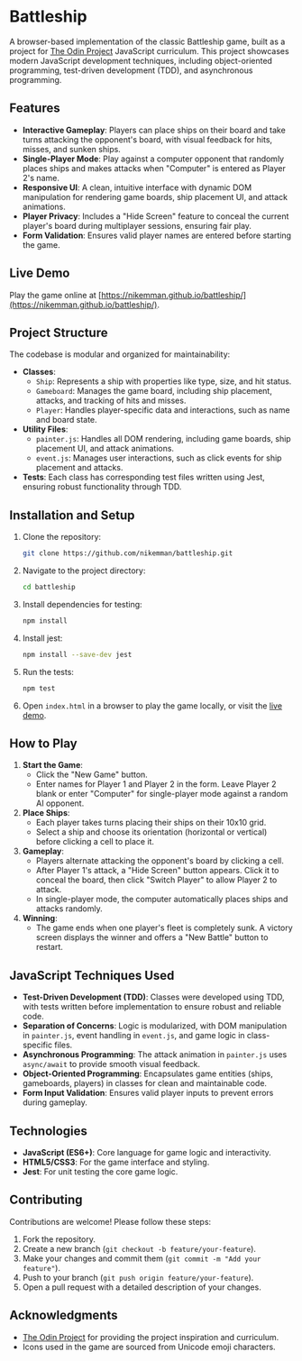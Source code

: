 # Battleship

A browser-based implementation of the classic Battleship game, built as a project for [The Odin Project](https://www.theodinproject.com/lessons/javascript-battleship) JavaScript curriculum. This project showcases modern JavaScript development techniques, including object-oriented programming, test-driven development (TDD), and asynchronous programming.

## Features

- **Interactive Gameplay**: Players can place ships on their board and take turns attacking the opponent's board, with visual feedback for hits, misses, and sunken ships.
- **Single-Player Mode**: Play against a computer opponent that randomly places ships and makes attacks when "Computer" is entered as Player 2's name.
- **Responsive UI**: A clean, intuitive interface with dynamic DOM manipulation for rendering game boards, ship placement UI, and attack animations.
- **Player Privacy**: Includes a "Hide Screen" feature to conceal the current player's board during multiplayer sessions, ensuring fair play.
- **Form Validation**: Ensures valid player names are entered before starting the game.

## Live Demo

Play the game online at [https://nikemman.github.io/battleship/](https://nikemman.github.io/battleship/).

## Project Structure

The codebase is modular and organized for maintainability:

- **Classes**:
  - `Ship`: Represents a ship with properties like type, size, and hit status.
  - `Gameboard`: Manages the game board, including ship placement, attacks, and tracking of hits and misses.
  - `Player`: Handles player-specific data and interactions, such as name and board state.
- **Utility Files**:
  - `painter.js`: Handles all DOM rendering, including game boards, ship placement UI, and attack animations.
  - `event.js`: Manages user interactions, such as click events for ship placement and attacks.
- **Tests**: Each class has corresponding test files written using Jest, ensuring robust functionality through TDD.

## Installation and Setup

1. Clone the repository:

   ```bash
   git clone https://github.com/nikemman/battleship.git
   ```

2. Navigate to the project directory:

   ```bash
   cd battleship
   ```

3. Install dependencies for testing:

   ```bash
   npm install

   ```

4. Install jest:

   ```bash
   npm install --save-dev jest
   ```

5. Run the tests:

   ```bash
   npm test
   ```

6. Open `index.html` in a browser to play the game locally, or visit the [live demo](https://nikemman.github.io/battleship/).

## How to Play

1. **Start the Game**:
   - Click the "New Game" button.
   - Enter names for Player 1 and Player 2 in the form. Leave Player 2 blank or enter "Computer" for single-player mode against a random AI opponent.
2. **Place Ships**:
   - Each player takes turns placing their ships on their 10x10 grid.
   - Select a ship and choose its orientation (horizontal or vertical) before clicking a cell to place it.
3. **Gameplay**:
   - Players alternate attacking the opponent's board by clicking a cell.
   - After Player 1's attack, a "Hide Screen" button appears. Click it to conceal the board, then click "Switch Player" to allow Player 2 to attack.
   - In single-player mode, the computer automatically places ships and attacks randomly.
4. **Winning**:
   - The game ends when one player's fleet is completely sunk. A victory screen displays the winner and offers a "New Battle" button to restart.

## JavaScript Techniques Used

- **Test-Driven Development (TDD)**: Classes were developed using TDD, with tests written before implementation to ensure robust and reliable code.
- **Separation of Concerns**: Logic is modularized, with DOM manipulation in `painter.js`, event handling in `event.js`, and game logic in class-specific files.
- **Asynchronous Programming**: The attack animation in `painter.js` uses `async/await` to provide smooth visual feedback.
- **Object-Oriented Programming**: Encapsulates game entities (ships, gameboards, players) in classes for clean and maintainable code.
- **Form Input Validation**: Ensures valid player inputs to prevent errors during gameplay.

## Technologies

- **JavaScript (ES6+)**: Core language for game logic and interactivity.
- **HTML5/CSS3**: For the game interface and styling.
- **Jest**: For unit testing the core game logic.

## Contributing

Contributions are welcome! Please follow these steps:

1. Fork the repository.
2. Create a new branch (`git checkout -b feature/your-feature`).
3. Make your changes and commit them (`git commit -m "Add your feature"`).
4. Push to your branch (`git push origin feature/your-feature`).
5. Open a pull request with a detailed description of your changes.

## Acknowledgments

- [The Odin Project](https://www.theodinproject.com) for providing the project inspiration and curriculum.
- Icons used in the game are sourced from Unicode emoji characters.
